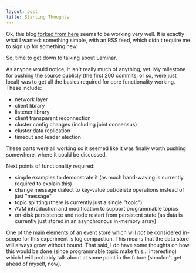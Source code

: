 ```yaml
---
layout: post
title: Starting Thoughts
---
```


Ok, this blog [forked from here](https://github.com/barryclark/jekyll-now) seems to be working very well.  It is exactly what I wanted:  something simple, with an RSS feed, which didn't require me to sign up for something new.

So, time to get down to talking about Laminar.

As anyone would notice, it isn't really much of anything, yet.  My milestone for pushing the source publicly (the first 200 commits, or so, were just local) was to get all the basics required for core functionality working.  These include:

* network layer
* client library
* listener library
* client transparent reconnection
* cluster config changes (including joint consensus)
* cluster data replication
* timeout and leader election

These parts were all working so it seemed like it was finally worth pushing somewhere, where it could be discussed.

Next points of functionality required:

* simple examples to demonstrate it (as much hand-waving is currently required to explain this)
* change message dialect to key-value put/delete operations instead of just "message"
* topic splitting (there is currently just a single "topic")
* AVM introduction and modification to support programmable topics
* on-disk persistence and node restart from persistent state (as data is currently just stored in an asynchronous in-memory array)

One of the main elements of an event store which will *not* be considered in-scope for this experiment is log compaction.  This means that the data store will always grow without bound.  That said, I do have some thoughts on how this would be done (since programmable topic make this... interesting) which I will probably talk about at some point in the future (shouldn't get ahead of myself, now).

